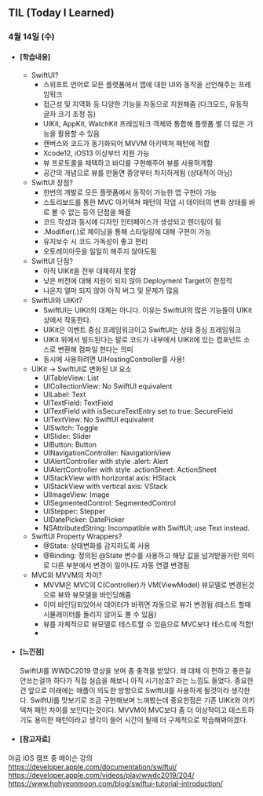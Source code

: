 ## TIL (Today I Learned)

### 4월 14일 (수)

- #### [학습내용]
  - SwiftUI?
      - 스위프트 언어로 모든 플랫폼에서 앱에 대한 UI와 동작을 선언해주는 프레임워크
      - 접근성 및 지역화 등 다양한 기능을 자동으로 지원해줌 (다크모드, 유동적 글자 크기 조정 등)
      - UIKit, AppKit, WatchKit 프레임워크 객체와 통합해 플랫폼 별 더 많은 기능을 활용할 수 있음
      - 캔버스와 코드가 동기화되어 MVVM 아키텍쳐 패턴에 적합
      - Xcode12, iOS13 이상부터 지원 가능
      - 뷰 프로토콜을 채택하고 바디를 구현해주어 뷰를 사용하게함
      - 공간의 개념으로 뷰를 만들면 중앙부터 차지하게됨 (상대적이 아님)
  - SwiftUI 장점?
      - 한번의 개발로 모든 플랫폼에서 동작이 가능한 앱 구현이 가능
      - 스토리보드를 통한 MVC 아키텍쳐 패턴의 작업 시 데이터의 변화 상태를 바로 볼 수 없는 등의 단점을 해결
      - 코드 작성과 동시에 디자인 인터페이스가 생성되고 렌더링이 됨
      - .Modifier(.)로 체이닝을 통해 스타일링에 대해 구현이 가능
      - 유지보수 시 코드 가독성이 좋고 편리
      - 오토레이아웃을 일일히 해주지 않아도됨
  - SwiftUI 단점?
      - 아직 UIKit을 전부 대체하지 못함
      - 낮은 버전에 대해 지원이 되지 않아 Deployment Target이 한정적
      - 나온지 얼마 되지 않아 아직 버그 및 문제가 많음
  - SwiftUI와 UIKit?
      - SwiftUI는 UIKit의 대체는 아니다. 이유는 SwiftUI의 많은 기능들이 UIKit 상에서 작동한다.
      - UIKit은 이벤트 중심 프레임워크이고 SwiftUI는 상태 중심 프레임워크
      - UIKit 위에서 빌드된다는 말로 코드가 내부에서 UIKit에 있는 컴포넌트 소스로 변환해 컴파일 한다는 의미
      - 동시에 사용하려면 UIHostingController를 사용!
  - UIKit -> SwiftUI로 변화된 UI 요소
      - UITableView: List
      - UICollectionView: No SwiftUI equivalent
      - UILabel: Text
      - UITextField: TextField
      - UITextField with isSecureTextEntry set to true: SecureField
      - UITextView: No SwiftUI equivalent
      - UISwitch: Toggle
      - UISlider: Slider
      - UIButton: Button
      - UINavigationController: NavigationView
      - UIAlertController with style .alert: Alert
      - UIAlertController with style .actionSheet: ActionSheet
      - UIStackView with horizontal axis: HStack
      - UIStackView with vertical axis: VStack
      - UIImageView: Image
      - UISegmentedControl: SegmentedControl
      - UIStepper: Stepper
      - UIDatePicker: DatePicker
      - NSAttributedString: Incompatible with SwiftUI; use Text instead.
  - SwiftUI Property Wrappers?
      - @State: 상태변화를 감지하도록 사용
      - @Binding: 정의된 @State 변수를 사용하고 해당 값을 넘겨받을거란 의미로 다른 부분에서 변경이 일어나도 자동 연결 변경됨
  - MVC와 MVVM의 차이?
      - MVVM은 MVC의 C(Controller)가 VM(ViewModel) 뷰모델로 변경된것으로 뷰와 뷰모델을 바인딩해줌
      - 이미 바인딩되있어서 데이터가 바뀌면 자동으로 뷰가 변경됨 (테스트 할때 시뮬레이터를 돌리지 않아도 볼 수 있음)
      - 뷰를 자체적으로 뷰모델로 테스트할 수 있음으로 MVC보다 테스트에 적합!
    - 
  
- #### [느낀점]
  SwiftUI를 WWDC2019 영상을 보며 좀 충격을 받았다. 왜 대체 이 편하고 좋은걸 안쓰는걸까 하다가 직접 실습을 해보니 아직 시기상조?
  라는 느낌도 들었다. 중요한건 앞으로 미래에는 애플이 의도한 방향으로 SwiftUI를 사용하게 될것이라 생각한다. SwiftUI를 맛보기로 조금 구현해보며 느껴봤는데 중요한점은 기존 UIKit와 아키텍쳐 패턴 차이를 보인다는것이다. MVVM이 MVC보다 좀 더 이상적이고 테스트하기도 용이한 패턴이라고 생각이 들어 시간이 될때 더 구체적으로 학습해봐야겠다.

  

- #### [참고자료]
야곰 iOS 캠프 중 메이슨 강의﻿
https://developer.apple.com/documentation/swiftui/
https://developer.apple.com/videos/play/wwdc2019/204/
https://www.hohyeonmoon.com/blog/swiftui-tutorial-introduction/﻿